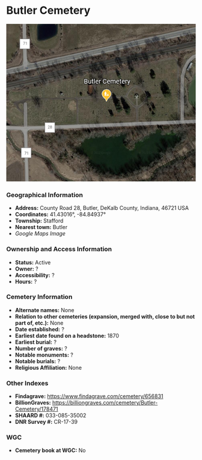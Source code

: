 # Butler Cemetery
![Butler Cemetery on Google Earth](https://github.com/FyoAtEPL/DeKalbCemeteries/blob/main/images/mapImages/ButlerEarth.png "Butler Cemetery on Google Earth")
### Geographical Information
- **Address:** County Road 28, Butler, DeKalb County, Indiana, 46721 USA
- **Coordinates:** 41.43016°, -84.84937°
- **Township:** Stafford
- **Nearest town:** Butler
- *Google Maps Image*

### Ownership and Access Information
- **Status:** Active
- **Owner:** ?
- **Accessibility:** ?
- **Hours:** ?

### Cemetery Information
- **Alternate names:** None
- **Relation to other cemeteries (expansion, merged with, close to but not part of, etc.):** None
- **Date established:** ?
- **Earliest date found on a headstone:** 1870
- **Earliest burial:** ?
- **Number of graves:** ?
- **Notable monuments:** ?
- **Notable burials:** ?
- **Religious Affiliation:** None

### Other Indexes
- **Findagrave:** https://www.findagrave.com/cemetery/656831
- **BillionGraves:** https://billiongraves.com/cemetery/Butler-Cemetery/178471
- **SHAARD #:** 033-085-35002
- **DNR Survey #:** CR-17-39


### WGC
- **Cemetery book at WGC:** No
